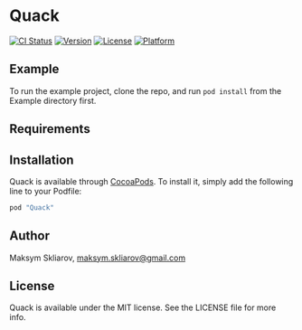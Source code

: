 # Quack

[![CI Status](http://img.shields.io/travis/appdev-academy/Quack.svg?style=flat)](https://travis-ci.org/appdev-academy/Quack)
[![Version](https://img.shields.io/cocoapods/v/Quack.svg?style=flat)](http://cocoapods.org/pods/Quack)
[![License](https://img.shields.io/cocoapods/l/Quack.svg?style=flat)](http://cocoapods.org/pods/Quack)
[![Platform](https://img.shields.io/cocoapods/p/Quack.svg?style=flat)](http://cocoapods.org/pods/Quack)

## Example

To run the example project, clone the repo, and run `pod install` from the Example directory first.

## Requirements

## Installation

Quack is available through [CocoaPods](http://cocoapods.org). To install
it, simply add the following line to your Podfile:

```ruby
pod "Quack"
```

## Author

Maksym Skliarov, maksym.skliarov@gmail.com

## License

Quack is available under the MIT license. See the LICENSE file for more info.
